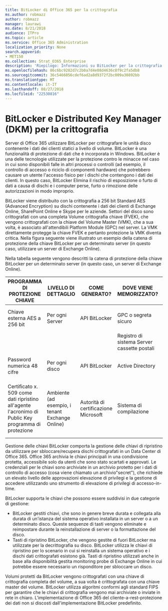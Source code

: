 ```yaml
---
title: BitLocker di Office 365 per la crittografia
ms.author: robmazz
author: robmazz
manager: laurawi
ms.date: 8/21/2018
audience: ITPro
ms.topic: article
ms.service: Office 365 Administration
localization_priority: None
search.appverid:
- MET150
ms.collection: Strat_O365_Enterprise
description: 'Riepilogo: Informazioni su BitLocker per la crittografia nel cloud.'
ms.openlocfilehash: 86c6bc9282d7c2b0a7d4e08d4636c8f9c2fa5db8
ms.sourcegitcommit: 36c5466056cdef6ad2a8d9372f2bc009a30892bb
ms.translationtype: MT
ms.contentlocale: it-IT
ms.lasthandoff: 08/27/2018
ms.locfileid: "22530816"
---
```

# <a name="bitlocker-and-distributed-key-manager-dkm-for-encryption"></a>BitLocker e Distributed Key Manager (DKM) per la crittografia
Server di Office 365 utilizzare BitLocker per crittografare le unità disco contenente i dati dei clienti statici a livello di volume. BitLocker è una funzionalità di protezione di dati che è incorporata in Windows. BitLocker è una delle tecnologie utilizzate per la protezione contro le minacce nel caso in cui sono disponibili falle in altri processi o controlli (ad esempio, il controllo di accesso o riciclo di componenti hardware) che potrebbero causare un utente l'accesso fisico per i dischi che contengono i dati dei clienti. In questo caso, BitLocker Elimina il rischio di esposizione o furto di dati a causa di dischi e i computer perse, furto o rimozione delle autorizzazioni in modo improprio.

BitLocker viene distribuito con la crittografia a 256 bit Standard AES (Advanced Encryption) su dischi contenente i dati dei clienti di Exchange Online, SharePoint Online e Skype per le aziende. Settori del disco sono crittografati con una completa Volume crittografia chiave (FVEK), che vengono crittografati con la chiave del Volume Master (VMK), che a sua volta, è associato all'attendibili Platform Module (GPC) nel server. La VMK direttamente protegge la chiave FVEK e pertanto protezione la VMK diventa critica. Nella figura seguente viene illustrato un esempio della catena di protezione della chiave BitLocker per un determinato server (in questo caso, utilizzare un server di Exchange Online).

Nella tabella seguente vengono descritti la catena di protezione della chiave BitLocker per un determinato server (in questo caso, un server di Exchange Online).

| PROGRAMMA DI PROTEZIONE CHIAVE | LIVELLO DI DETTAGLIO | COME GENERATO? | DOVE VIENE MEMORIZZATO? | PROTEZIONE |
|--------------------------------------------------------------------------------|-------------------------------------------------|----------------|-------------------------|--------------------------------------------------------------------------------------------------|
| Chiave esterna AES a 256 bit | Per ogni Server | API BitLocker | GPC o segreta sicuro | Archivio protetto / controllo di accesso |
|  |  |  | Registro di sistema Server cassette postali | GPC crittografati |
| Password numerica 48 cifre | Per ogni disco | API BitLocker | Active Directory | Archivio protetto / controllo di accesso |
| Certificato x. 509 come dati ripristino all'agente l'acronimo di Public Key programma di protezione | Ambiente (ad esempio, i tenant Exchange Online) | Autorità di certificazione Microsoft | Sistema di compilazione | Non un utente ha la password completa per la chiave privata. La password è in protezione fisica. |


Gestione delle chiavi BitLocker comporta la gestione delle chiavi di ripristino da utilizzare per sbloccare/recupera dischi crittografati in un Data Center di Office 365. Office 365 archivia le chiavi principali in una condivisione protetta, accessibile solo da utenti che sono stato scartati e approvati. Le credenziali per le chiavi sono archiviate in un archivio protetto per i dati di controllo di accesso (cosa viene chiamato un archivio"secret"), che richiede un elevato livello delle approvazioni elevazione di privilegi e la gestione di accedere utilizzando uno strumento di elevazione di privilegi di accesso-in-time.

BitLocker supporta le chiavi che possono essere suddivisi in due categorie di gestione:
- BitLocker gestiti chiavi, che sono in genere breve durata e collegata alla durata di un'istanza del sistema operativo installata in un server o a un determinato disco. Queste sequenze di tasti vengono eliminate e reimpostare durante la reinstallazione di server o la formattazione del disco.
- Tasti di ripristino BitLocker, che vengono gestite di fuori BitLocker ma utilizzate per la decrittografia su disco. BitLocker utilizza le chiavi di ripristino per lo scenario in cui si reinstalla un sistema operativo e i dischi dati crittografati esistono già. Tasti di ripristino utilizzati anche in base alla disponibilità gestita monitoring probe di Exchange Online in cui potrebbe essere necessario un risponditore per sbloccare un disco.

Volumi protetti da BitLocker vengono crittografati con una chiave di crittografia completa del volume, a sua volta è crittografata con una chiave master del volume. BitLocker utilizza algoritmi conformi agli standard FIPS per garantire che le chiavi di crittografia vengono mai archiviate o inviate in rete in chiaro. L'implementazione di Office 365 del cliente-a-rest-protezione dei dati non si discosti dall'implementazione BitLocker predefinito.
